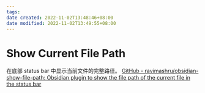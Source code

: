 ```yaml
---
tags: 
date created: 2022-11-02T13:48:46+08:00
date modified: 2022-11-02T13:49:55+08:00
---
```


# Show Current File Path

在底部 status bar 中显示当前文件的完整路径。
[GitHub - ravimashru/obsidian-show-file-path: Obsidian plugin to show the file path of the current file in the status bar](https://github.com/ravimashru/obsidian-show-file-path)
